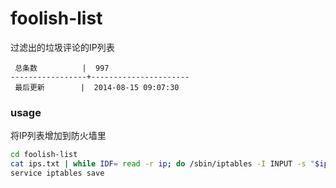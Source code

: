 foolish-list
============

过滤出的垃圾评论的IP列表

```
 总条数          |  997       
-----------------+----------------------
 最后更新        |  2014-08-15 09:07:30     
```

### usage

将IP列表增加到防火墙里

```bash
cd foolish-list
cat ips.txt | while IDF= read -r ip; do /sbin/iptables -I INPUT -s "$ip" -j DROP; done
service iptables save
```
